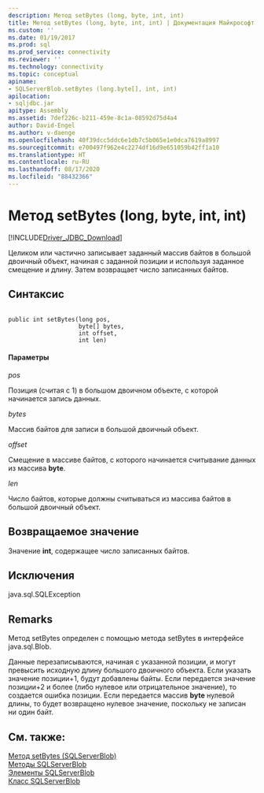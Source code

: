 ```yaml
---
description: Метод setBytes (long, byte, int, int)
title: Метод setBytes (long, byte, int, int) | Документация Майкрософт
ms.custom: ''
ms.date: 01/19/2017
ms.prod: sql
ms.prod_service: connectivity
ms.reviewer: ''
ms.technology: connectivity
ms.topic: conceptual
apiname:
- SQLServerBlob.setBytes (long.byte[], int, int)
apilocation:
- sqljdbc.jar
apitype: Assembly
ms.assetid: 7def226c-b211-459e-8c1a-08592d75d4a4
author: David-Engel
ms.author: v-daenge
ms.openlocfilehash: 40f39dcc5ddc6e1db7c5b065e1e0dca7619a8997
ms.sourcegitcommit: e700497f962e4c2274df16d9e651059b42ff1a10
ms.translationtype: HT
ms.contentlocale: ru-RU
ms.lasthandoff: 08/17/2020
ms.locfileid: "88432366"
---
```

# <a name="setbytes-method-long-byte-int-int"></a>Метод setBytes (long, byte, int, int)
[!INCLUDE[Driver_JDBC_Download](../../../includes/driver_jdbc_download.md)]

  Целиком или частично записывает заданный массив байтов в большой двоичный объект, начиная с заданной позиции и используя заданное смещение и длину. Затем возвращает число записанных байтов.  
  
## <a name="syntax"></a>Синтаксис  
  
```  
  
public int setBytes(long pos,  
                    byte[] bytes,  
                    int offset,  
                    int len)  
```  
  
#### <a name="parameters"></a>Параметры  
 *pos*  
  
 Позиция (считая с 1) в большом двоичном объекте, с которой начинается запись данных.  
  
 *bytes*  
  
 Массив байтов для записи в большой двоичный объект.  
  
 *offset*  
  
 Смещение в массиве байтов, с которого начинается считывание данных из массива **byte**.  
  
 *len*  
  
 Число байтов, которые должны считываться из массива байтов в большой двоичный объект.  
  
## <a name="return-value"></a>Возвращаемое значение  
 Значение **int**, содержащее число записанных байтов.  
  
## <a name="exceptions"></a>Исключения  
 java.sql.SQLException  
  
## <a name="remarks"></a>Remarks  
 Метод setBytes определен с помощью метода setBytes в интерфейсе java.sql.Blob.  
  
 Данные перезаписываются, начиная с указанной позиции, и могут превысить исходную длину большого двоичного объекта. Если указать значение позиции+1, будут добавлены байты. Если передается значение позиции+2 и более (либо нулевое или отрицательное значение), то создается ошибка позиции. Если передается массив **byte** нулевой длины, то будет возвращено нулевое значение, поскольку не записан ни один байт.  
  
## <a name="see-also"></a>См. также:  
 [Метод setBytes (SQLServerBlob)](../../../connect/jdbc/reference/setbytes-method-sqlserverblob.md)   
 [Методы SQLServerBlob](../../../connect/jdbc/reference/sqlserverblob-methods.md)   
 [Элементы SQLServerBlob](../../../connect/jdbc/reference/sqlserverblob-members.md)   
 [Класс SQLServerBlob](../../../connect/jdbc/reference/sqlserverblob-class.md)  
  
  
